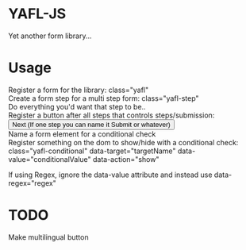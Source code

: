 # YAFL-JS
Yet another form library...

# Usage

  Register a form for the library: class="yafl"  
  Create a form step for a multi step form: class="yafl-step"  
  Do everything you'd want that step to be..  
  Register a button after all steps that controls steps/submission: <button class="yafl-button">Next (If one step you can name it Submit or whatever)</button>  
  Name a form element for a conditional check  
  Register something on the dom to show/hide with a conditional check:  class="yafl-conditional" data-target="targetName" data-value="conditionalValue" data-action="show"  

  If using Regex, ignore the data-value attribute and instead use data-regex="regex"  

# TODO

Make multilingual button
